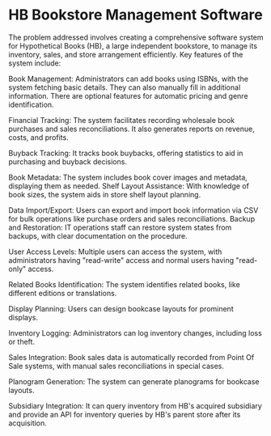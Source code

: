 # HB Bookstore Management Software
The problem addressed involves creating a comprehensive software system for Hypothetical Books (HB), a large independent bookstore, to manage its inventory, sales, and store arrangement efficiently. Key features of the system include:

Book Management: Administrators can add books using ISBNs, with the system fetching basic details. They can also manually fill in additional information. There are optional features for automatic pricing and genre identification.

Financial Tracking: The system facilitates recording wholesale book purchases and sales reconciliations. It also generates reports on revenue, costs, and profits.

Buyback Tracking: It tracks book buybacks, offering statistics to aid in purchasing and buyback decisions.

Book Metadata: The system includes book cover images and metadata, displaying them as needed.
Shelf Layout Assistance: With knowledge of book sizes, the system aids in store shelf layout planning.

Data Import/Export: Users can export and import book information via CSV for bulk operations like purchase orders and sales reconciliations.
Backup and Restoration: IT operations staff can restore system states from backups, with clear documentation on the procedure.

User Access Levels: Multiple users can access the system, with administrators having "read-write" access and normal users having "read-only" access.

Related Books Identification: The system identifies related books, like different editions or translations.

Display Planning: Users can design bookcase layouts for prominent displays.

Inventory Logging: Administrators can log inventory changes, including loss or theft.

Sales Integration: Book sales data is automatically recorded from Point Of Sale systems, with manual sales reconciliations in special cases.

Planogram Generation: The system can generate planograms for bookcase layouts.

Subsidiary Integration: It can query inventory from HB's acquired subsidiary and provide an API for inventory queries by HB's parent store after its acquisition.
